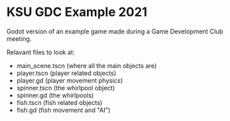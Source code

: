 # KSU GDC Example 2021

Godot version of an example game made during a Game Development Club meeting.

Relavant files to look at:
 - main_scene.tscn (where all the main objects are)
 - player.tscn (player related objects)
 - player.gd (player movement physics)
 - spinner.tscn (the whirlpool object)
 - spinner.gd (the whirlpools)
 - fish.tscn (fish related objects)
 - fish.gd (fish movement and "AI")
